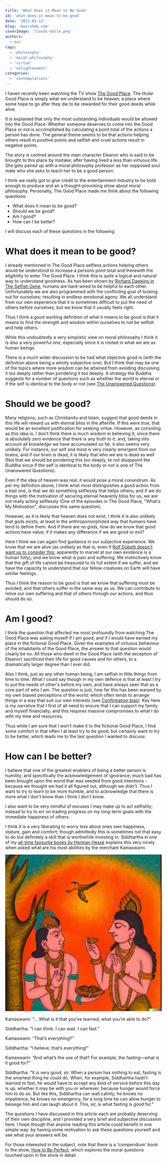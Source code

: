 ```yaml
---
title: 'What Does it Mean to Be Good'
id: 'what-does-it-mean-to-be-good'
date: '2023-03-12'
blog: 'maxrohde.com'
coverImage: 'clouds-dalle.png'
authors:
  - max
tags:
  - 'philosophy'
  - 'moral-philosophy'
  - 'virtue'
  - 'enlightenment'
categories:
  - 'contemplations'
---
```


I haven recently been watching the TV show [The Good Place](https://en.wikipedia.org/wiki/The_Good_Place). The titular Good Place is simply what we understand to be heaven; a place where some hope to go after they die to be rewarded for their good deeds while alive.

It is explained that only the most outstanding individuals would be allowed into the Good Place. Whether someone deserves to come into the Good Place or not is accomplished by calculating a point total of the actions a person has done. The general theme seems to be that actions helping others result in positive points and selfish and cruel actions result in negative points.

The story is centred around the main character Eleanor who is said to be brought to this place by mistake; after having lived a less than virtuous life. She gets paired up with a moral philosophy professor as her supposed soul mate who she asks to teach her to be a good person.

I think we really got to give credit to the entertainment industry to be bold enough to produce and air a thought-provoking show about moral philosophy. Personally, The Good Place made me think about the following questions:

- What does it mean to be good?
- Should we be good?
- Am I good?
- How can I be better?

I will discuss each of these questions in the following.

# What does it mean to be good?

I already mentioned in The Good Place selfless actions helping others would be understood to increase a persons point total and therewith the eligibility to enter The Good Place. I think this is quite a logical and natural way to understand goodness. As has been shown by [Richard Dawkins in The Selfish Gene](https://en.wikipedia.org/wiki/The_Selfish_Gene), humans are hard-wired to be helpful to each other. Unfortunately we are also programmed with the conflicting goal of looking out for ourselves; resulting in endless emotional agony. We all understand from our own experience that it is sometimes difficult to put the need of others before ourselves, but we know that it usually feels right.

Thus I think a good working definition of what it means to be good is that it means to find the strength and wisdom within ourselves to not be selfish and help others.

While this undoubtedly a very simplistic view on moral philosophy I think it is also a very powerful one, especially since it is rooted in what we are as human beings.

There is a much wider discussion to be had what objective good is (with the definition above being a wholly subjective one). But I think that may be one of the topics where more wisdom can be attained from avoiding discussing it too deeply rather than pondering it too deeply. A strategy the Buddha suggests for a number of questions such as whether the world is eternal or if the self is identical to the body or not (see [The Unanswered Questions](https://en.wikipedia.org/wiki/The_unanswered_questions)).

# Should we be good?

Many religions, such as Christianity and Islam, suggest that good deeds in this life will reward us with eternal bliss in the afterlife. If this were true, that would be an excellent justification for seeking virtue. However, as consoling as this idea is, I don't think there is much wisdom in believing it; since there is absolutely zero evidence that there is any truth to it; and, taking into account all knowledge we have accumulated so far, it also seems very unlikely. For instance, our self and mind is very clearly emergent from our brains, and if our brain is dead, it is likely that who we are is dead as well (Not that we should be pondering this too deeply, to not disappoint the Buddha since if the self is identical to the body or not is one of The Unanswered Questions).

Even if the idea of heaven was real, it would pose a moral conundrum. As per my definition above, I think what most distinguishes a good action from a bad one, is that we do something selflessly that helps others; and if we do things with the motivation of securing eternal heavenly bliss for us, we are not really acting selflessly (One of the episodes in The Good Place, "What's My Motivation", discusses this same question).

However, as it is likely that heaven does not exist, I think it is also unlikely that gods exists; at least in the anthropomorphized way that humans have tend to define them. And if there are no gods, how do we know that good actions have value; if it makes any difference if we are good or evil?

Here I think we can again find guidance in our subjective experience. We know that we are alive (as unlikely as that is, even if [Rolf Dobelli doesn't want us to consider this](https://spearoflight.wordpress.com/2022/02/26/the-art-of-thinking-clearly-book-review/); apparently to marvel at our own existence is a human folly), and we know what is pain and suffering. We instinctively know that the gift of life cannot be treasured to its full extent if we suffer, and we have the capacity to understand that our fellow creatures on Earth will have similar feelings.

Thus I think the reason to be good is that we know that suffering must be avoided, and that others suffer in the same way as us. We can contribute to relive our own suffering and that of others through our actions, and thus should do so.

# Am I good?

I think the question that affected me most profoundly from watching The Good Place was asking myself if I am good, and if I would have earned my place in the fictional Good Place. Given the examples of virtuous behaviour of the inhabitants of the Good Place, the answer to that question would clearly be no. All those who dwell in the Good Place (with the exception of Eleanor) sacrificed their life for good causes and for others, to a dramatically larger degree than I ever did.

Also I think, just as any other human being, I am selfish in little things from time to time. What I could say though in my own defence is that at least I try to put the needs of other's before my own, and have always seen that as a core part of who I am. The question is just, how far this has been warped by my own biased perceptions of the world; which often tends to arrange things in a way that suit our own interests (see [Confirmation bias](https://en.wikipedia.org/wiki/Confirmation_bias)). Key here is my narrative that I first of all need to ensure that I can support my family and myself financially; and this requires massive compromises to what I do with my time and resources.

Thus while I am sure that I won't make it to the fictional Good Place, I find some comfort in that often I at least try to be good; but certainly want to try to be better, which leads me to the last question I wanted to discuss:

# How can I be better?

I believe that one of the greatest enablers of being a better person is humility, and specifically the acknowledgement of ignorance; much bad has been brought upon the world that was seeded from good intentions - because we thought we had it all figured out, although we didn't. Thus I want to try to learn to be more humble, and to acknowledge that there is more what I don't know than I think I don't know.

I also want to be very mindful of excuses I may make up to act selfishly; instead to try to err on trading progress on my long-term goals with the immediate happiness of others.

I think it is a very liberating to worry less about ones own happiness, stature, gain and comfort; though admittedly this is sometimes not that easy to do but definitely a skill that is worthwhile investing in. Siddhartha in one of my [all-time favourite books by Herman Hesse](https://www.goodreads.com/book/show/52036.Siddhartha) explains this very nicely when asked what are his most abilities by the merchant Kamaswami.

![Siddhartha talking to Kamaswami](images/kamaswami.png)

Kamaswami: “... What is it that you’ve learned, what you’re able to do?”

Siddhartha: “I can think. I can wait. I can fast.”

Kamaswami: “That’s everything?”

Siddhartha: “I believe, that’s everything!”

Kamaswami: “And what’s the use of that? For example, the fasting—what is it good for?”

Siddhartha: “It is very good, sir. When a person has nothing to eat, fasting is the smartest thing he could do. When, for example, Siddhartha hadn’t learned to fast, he would have to accept any kind of service before this day is up, whether it may be with you or wherever, because hunger would force him to do so. But like this, Siddhartha can wait calmly, he knows no impatience, he knows no emergency, for a long time he can allow hunger to besiege him and can laugh about it. This, sir, is what fasting is good for.”

The questions I have discussed in this article each are probably deserving of their own discipline, and I provided a very brief and subjective discussion here. I hope though that anyone reading this article could benefit in one simple way: by having some motivation to ask these questions yourself and see what your answers will be.

For those interested in the subject, note that there is a 'compendium' book to the show, [How to Be Perfect](https://www.goodreads.com/review/show/5191978423), which explores the moral questions touched upon in the show in detail.
